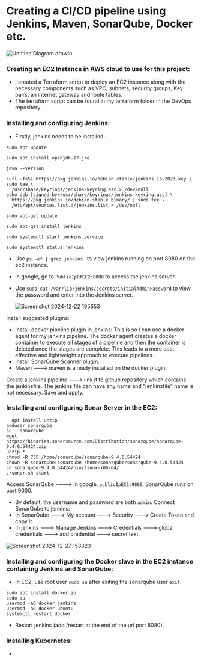 # Creating a CI/CD pipeline using Jenkins, Maven, SonarQube, Docker etc. 

![Untitled Diagram drawio](https://github.com/user-attachments/assets/af039afa-5198-4b58-8b29-0258f03de2cd)

### Creating an EC2 Instance in AWS cloud to use for this project:
- I created a Terraform script to deploy an EC2 instance along with the necessary components such as VPC, subnets, security groups, Key pairs, an internet gateway and route tables. 
- The terraform script can be found in my terraform folder in the DevOps repository.

### Installing and configuring Jenkins:
- Firstly, jenkins needs to be installed-
```
sudo apt update

sudo apt install openjdk-17-jre

java --version
 
curl -fsSL https://pkg.jenkins.io/debian-stable/jenkins.io-2023.key | sudo tee \
  /usr/share/keyrings/jenkins-keyring.asc > /dev/null
echo deb [signed-by=/usr/share/keyrings/jenkins-keyring.asc] \
  https://pkg.jenkins.io/debian-stable binary/ | sudo tee \
  /etc/apt/sources.list.d/jenkins.list > /dev/null

sudo apt-get update

sudo apt-get install jenkins

sudo systemctl start jenkins.service

sudo systemctl status jenkins

```
- Use `ps -ef | grep jenkins ` to view jenkins running on port 8080 on the ec2 instance.
- In google, go to `PublicIpOfEC2:8080` to access the jenkins server.
- Use `sudo cat /var/lib/jenkins/secrets/initialAdminPassword` to view the password and enter into the Jenkins server.
  
  ![Screenshot 2024-12-22 195653](https://github.com/user-attachments/assets/afdecdf6-1c3c-4123-b9e2-52067480fc0c)

Install suggested plugins:
- Install docker pipeline plugin in jenkins: This is so I can use a docker agent for my jenkins pipeline. The docker agent creates a docker container to execute all stages of a pipeline and then the container is deleted once the stages are complete. This leads to a more cost effective and lightweight approach to execute pipelines.
- Install SonarQube Scanner plugin.
- Maven ---> maven is already installed on the docker plugin. 

Create a jenkins pipeline ---> link it to github repository which contains the jenkinsfile. The jenkins file can have any name and "jenkinsfile" name is not necessary. Save and apply.

### Installing and configuring Sonar Server in the EC2:
```
  apt install unzip
adduser sonarqube
su - sonarqube
wget https://binaries.sonarsource.com/Distribution/sonarqube/sonarqube-9.4.0.54424.zip
unzip *
chmod -R 755 /home/sonarqube/sonarqube-9.4.0.54424
chown -R sonarqube:sonarqube /home/sonarqube/sonarqube-9.4.0.54424
cd sonarqube-9.4.0.54424/bin/linux-x86-64/
./sonar.sh start
```
Access SonarQube ----> In google, `publicIpEC2:9000`. SonarQube runs on port 9000. 
- By default, the username and password are both `admin`.
Connect SonarQube to jenkins:
- In SonarQube ---> My account ---> Security ---> Create Token and copy it.
- In jenkins ---> Manage Jenkins ---> Credentials ---> global credentials ---> add credential ---> secret text.

![Screenshot 2024-12-27 153323](https://github.com/user-attachments/assets/f33fdca6-7fbd-4313-af1a-05c9aa3d4e20)

### Installing and configuring the Docker slave in the EC2 instance containing Jenkins and SonarQube:
- In EC2, use root user `sudo su` after exiting the sonarqube user `exit`.
```
sudo apt install docker.io
sudo su - 
usermod -aG docker jenkins
usermod -aG docker ubuntu
systemctl restart docker
```
- Restart jenkins (add /restart at the end of the url port 8080).

### Installing Kubernetes:
- 
